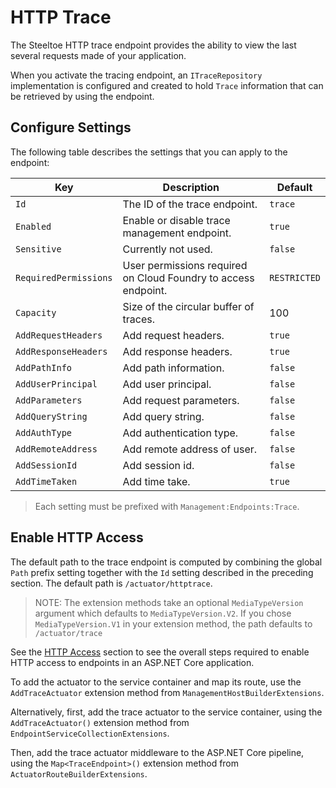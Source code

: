 # HTTP Trace

The Steeltoe HTTP trace endpoint provides the ability to view the last several requests made of your application.

When you activate the tracing endpoint, an `ITraceRepository` implementation is configured and created to hold `Trace` information that can be retrieved by using the endpoint.

## Configure Settings

The following table describes the settings that you can apply to the endpoint:

| Key | Description | Default |
| --- | --- | --- |
| `Id` | The ID of the trace endpoint. | `trace` |
| `Enabled` | Enable or disable trace management endpoint. | `true` |
| `Sensitive` | Currently not used. | `false` |
| `RequiredPermissions` | User permissions required on Cloud Foundry to access endpoint. | `RESTRICTED` |
| `Capacity` | Size of the circular buffer of traces. | 100 |
| `AddRequestHeaders` | Add request headers. | `true` |
| `AddResponseHeaders` | Add response headers. | `true` |
| `AddPathInfo` | Add path information. | `false` |
| `AddUserPrincipal` | Add user principal. | `false` |
| `AddParameters` | Add request parameters. | `false` |
| `AddQueryString` | Add query string. | `false` |
| `AddAuthType` | Add authentication type. | `false` |
| `AddRemoteAddress` | Add remote address of user. | `false` |
| `AddSessionId` | Add session id. | `false` |
| `AddTimeTaken` | Add time take. | `true` |

>Each setting must be prefixed with `Management:Endpoints:Trace`.

## Enable HTTP Access

The default path to the trace endpoint is computed by combining the global `Path` prefix setting together with the `Id` setting described in the preceding section. The default path is `/actuator/httptrace`. 
>NOTE: The extension methods take an optional `MediaTypeVersion` argument which defaults to `MediaTypeVersion.V2`. If you chose `MediaTypeVersion.V1` in your extension method, the path defaults to `/actuator/trace`

See the [HTTP Access](./using-endpoints.html#http-access) section to see the overall steps required to enable HTTP access to endpoints in an ASP.NET Core application.

To add the actuator to the service container and map its route, use the `AddTraceActuator` extension method from `ManagementHostBuilderExtensions`.

Alternatively, first, add the trace actuator to the service container, using the `AddTraceActuator()` extension method from `EndpointServiceCollectionExtensions`.

Then, add the trace actuator middleware to the ASP.NET Core pipeline, using the `Map<TraceEndpoint>()` extension method from `ActuatorRouteBuilderExtensions`.
